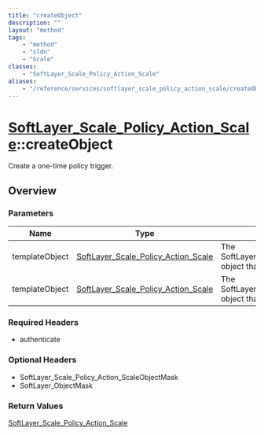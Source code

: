 ```yaml
---
title: "createObject"
description: ""
layout: "method"
tags:
    - "method"
    - "sldn"
    - "Scale"
classes:
    - "SoftLayer_Scale_Policy_Action_Scale"
aliases:
    - "/reference/services/softlayer_scale_policy_action_scale/createObject"
---
```

# [SoftLayer_Scale_Policy_Action_Scale](/reference/services/SoftLayer_Scale_Policy_Action_Scale)::createObject

Create a one-time policy trigger.


## Overview 


### Parameters 
|Name | Type | Description |
| --- | --- | --- |
|templateObject| <a href='/reference/datatypes/SoftLayer_Scale_Policy_Action_Scale'>SoftLayer_Scale_Policy_Action_Scale </a>| The SoftLayer_Scale_Policy_Action_Scale object that you wish to create.|
|templateObject| <a href='/reference/datatypes/SoftLayer_Scale_Policy_Action_Scale'>SoftLayer_Scale_Policy_Action_Scale </a>| The SoftLayer_Scale_Policy_Action_Scale object that you wish to create.|


### Required Headers
* authenticate

### Optional Headers
* SoftLayer_Scale_Policy_Action_ScaleObjectMask
* SoftLayer_ObjectMask

### Return Values
<a href='/reference/datatypes/SoftLayer_Scale_Policy_Action_Scale'>SoftLayer_Scale_Policy_Action_Scale </a>

